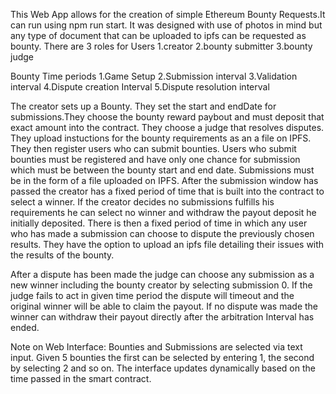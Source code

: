 This Web App allows for the creation of  simple Ethereum Bounty Requests.It can run using npm run start.
It was designed with use of photos in mind but any type of document that can be uploaded to ipfs can be requested as bounty.
There are 3 roles for Users
1.creator
2.bounty submitter
3.bounty judge

Bounty Time periods
1.Game Setup
2.Submission interval
3.Validation interval
4.Dispute creation Interval
5.Dispute resolution interval

The creator sets up a Bounty. They set the start and endDate for submissions.They choose the bounty reward paybout and must deposit that exact amount into the contract. They choose a judge that resolves disputes. They upload instuctions for the bounty requirements as an a file on IPFS.
They then register users who can submit bounties.
Users who submit bounties must be registered and have only one chance for submission which must be between the bounty start and end date. Submissions must be in the form of a file uploaded on IPFS.
After the submission window has passed the creator has a fixed period of time that is built into the contract to select a winner. If the creator decides no submissions fulfills his requirements he can select no winner and withdraw the
payout deposit he initially deposited.
There is then a fixed period of time in which any user who has made a submission can choose to dispute the previously chosen results. They have the option to upload an ipfs file detailing their issues with the results of the bounty.

After a dispute has been made the judge can choose any submission as a new winner including the bounty creator by selecting submission 0. If the judge fails to act in given time period the dispute will timeout and the original winner will be able to claim the payout.
If no dispute was made the winner can withdraw their payout directly after the arbitration Interval has ended.

Note on Web Interface: Bounties and Submissions are selected via text input. Given 5 bounties the first can be selected by entering 1, the second by selecting 2 and so on.
The interface updates dynamically based on the time passed in the smart contract. 
